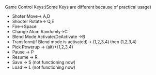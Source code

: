 Game Control Keys:(Some Keys are different because of practical usage)

* Shoter Move-> A,D
* Shooter Rotate-> Q,E
* Fire->Space
* Change Atom Randomly->C
* Blend Mode Activate/DeActivate ->B
* Transform(if Blend mode is activated)-> (1,2,3,4) then (1,2,3,4) 
* Pick Powerup -> (alt)+(1,2,3,4)
* Pause -> P
* Resume -> R
* Save -> S (not functioning now)
* Load -> L (not functioning now)
